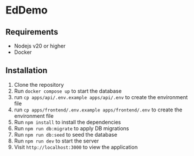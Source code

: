 # EdDemo

## Requirements

- Nodejs v20 or higher
- Docker

## Installation

1. Clone the repository
2. Run `docker compose up` to start the database
3. run `cp apps/api/.env.example apps/api/.env` to create the environment file
4. run `cp apps/frontend/.env.example apps/frontend/.env` to create the environment file
5. Run `npm install` to install the dependencies
6. Run `npm run db:migrate` to apply DB migrations
7. Run `npm run db:seed` to seed the database
8. Run `npm run dev` to start the server
9. Visit `http://localhost:3000` to view the application
